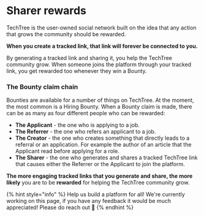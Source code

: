 # Sharer rewards

TechTree is the user-owned social network built on the idea that any action that grows the community should be rewarded.&#x20;

**When you create a tracked link, that link will forever be connected to you.**&#x20;

By generating a tracked link and sharing it, you help the TechTree community grow. When someone joins the platform through your tracked link, you get rewarded too whenever they win a Bounty.

### The Bounty claim chain

Bounties are available for a number of things on TechTree. At the moment, the most common is a Hiring Bounty. When a Bounty claim is made, there can be as many as four different people who can be rewarded:

* **The Applicant** - the one who is applying to a job.
* **The Referrer** - the one who refers an applicant to a job.
* **The Creator** - the one who creates something that directly leads to a referral or an application. For example the author of an article that the Applicant read before applying for a role.&#x20;
* **The Sharer** - the one who generates and shares a tracked TechTree link that causes either the Referrer or the Applicant to join the platform.

**The more engaging tracked links that you generate and share, the more likely** you are to be **rewarded** for helping the TechTree community grow.

{% hint style="info" %}
Help us build a platform for all! We're currently working on this page, if you have any feedback it would be much appreciated! Please do reach out 👋
{% endhint %}

